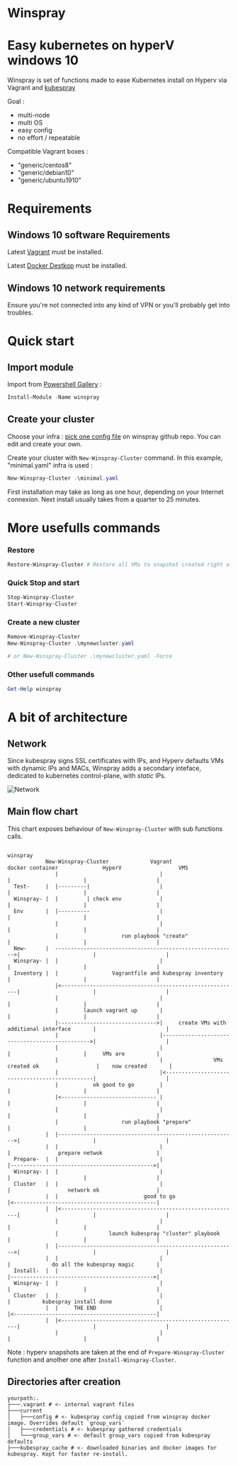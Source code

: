 # Winspray

# Easy kubernetes on hyperV windows 10 

Winspray is set of functions made to ease Kubernetes install on Hyperv via Vagrant and [kubespray](https://kubespray.io/#/) 

Goal : 
 - multi-node 
 - multi OS
 - easy config
 - no effort / repeatable 

Compatible Vagrant boxes :
 - "generic/centos8"
 - "generic/debian10"
 - "generic/ubuntu1910"

# Requirements

## Windows 10 software Requirements 

Latest [Vagrant](https://www.vagrantup.com/downloads.html) must be installed.

Latest [Docker Destkop](https://hub.docker.com/editions/community/docker-ce-desktop-windows) must be installed.

## Windows 10 network requirements

Ensure you're not connected into any kind of VPN or you'll probably get into troubles.

# Quick start

## Import module

Import from [Powershell Gallery](https://www.powershellgallery.com/packages/winspray/) : 

```powershell
Install-Module -Name winspray
```

## Create your cluster

Choose your infra : [pick one config file](https://github.com/jseguillon/winspray/tree/master/samples) on winspray github repo. You can edit and create your own. 

Create your cluster with `New-Winspray-Cluster` command. In this example, "minimal.yaml" infra is used : 

```powershell
New-Winspray-Cluster .\minimal.yaml
```

First installation may take as long as one hour, depending on your Internet connexion. Next install usually takes from a quarter to 25 minutes. 

# More usefulls commands 

### Restore 

```powershell
Restore-Winspray-Cluster # Restore all VMs to snapshot created right after installation is OK
```

### Quick Stop and start 

```powershell
Stop-Winspray-Cluster
Start-Winspray-Cluster
```

### Create a new cluster

```powershell
Remove-Winspray-Cluster
New-Winspray-Cluster .\mynewcluster.yaml

# or New-Winspray-Cluster .\mynewcluster.yaml -Force 
```

### Other usefull commands 

```powershell
Get-Help winspray
```

# A bit of architecture 

## Network 

Since kubespray signs SSL certificates with IPs, and Hyperv defaults VMs with dynamic IPs and MACs, Winspray adds a secondary inteface, dedicated to kubernetes control-plane, with *static* IPs. 

![Network](docs/images/network.png)


## Main flow chart

This chart exposes behaviour of `New-Winspray-Cluster` with sub functions calls. 

```                                                                                                                                                                    
                                                                    winspray                                                                                         
            New-Winspray-Cluster             Vagrant             docker container              HyperV                  VMS
               |                                |                        |                       |                      | 
  Test-     |  |---------|                      |                        |                       |                      | 
  Winspray- |  |         | check env            |                        |                       |                      | 
  Env       |  |----------                      |                        |                       |                      | 
               |                                |                        |                       |                      | 
               |                    run playbook "create"                |                       |                      | 
  New-      |  --------------------------------------------------------->|                       |                      | 
  Winspray- |  |                                |                        |                       |                      | 
  Inventory |  |                 Vagrantfile and kubespray inventory     |                       |                      | 
               |<--------------------------------------------------------|                       |                      | 
               |                                |                        |                       |                      | 
               |        launch vagrant up       |                        |                       |                      | 
               |------------------------------->|     create VMs with additional interface       |                      | 
               |                                |----------------------------------------------->|                      | 
               |                                |                        |                       |     VMs are          | 
               |                                |                VMs created ok                  |    now created       | 
               |                                |<-----------------------------------------------|                      | 
               |           ok good to go        |                        |                       |                      | 
               |<------------------------------ |                        |                       |                      | 
               |                                |                        |                       |                      | 
               |                    run playbook "prepare"               |                       |                      | 
            |  |-------------------------------------------------------->|                       |                      | 
            |  |                                |                        |               prepare netwok                 | 
  Prepare-  |  |                                |                        |--------------------------------------------->| 
  Winspray- |  |                                |                        |                       |                      | 
  Cluster   |  |                                |                        |                  network ok                  | 
            |  |                           good to go                    |<---------------------------------------------| 
            |  |<--------------------------------------------------------|                       |                      | 
               |                                |                        |                       |                      | 
               |                launch kubespray "cluster" playbook      |                       |                      | 
            |  |-------------------------------------------------------->|                       |                      | 
            |  |                                |                        |             do all the kubespray magic       | 
  Install-  |  |                                |                        |--------------------------------------------->| 
  Winspray- |  |                                |                        |                       |                      | 
  Cluster   |  |                                |                        |          kubespray install done              | 
            |  |     THE END                    |                        |<---------------------------------------------| 
            |  |<--------------------------------------------------------|                       |                      | 
               |                                |                        |                       |                      | 
```

Note : hyperv snapshots are taken at the end of `Prepare-Winspray-Cluster` function and another one after `Install-Winspray-Cluster`. 

## Directories after creation 

```
yourpath:.
├───.vagrant # <- internal vagrant files
├───current
│   ├───config # <- kubespray config copied from winspray docker image. Overrides default `group_vars`
│   ├───credentials # <- kubespray gathered credentials
│   └───group_vars # <- default group_vars copied from kubespray defaults
├───kubespray_cache # <- downloaded binaries and docker images for kubespray. Kept for faster re-install.
```
